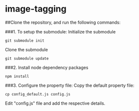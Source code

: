 # image-tagging

##Clone the repository, and run the following commands:

###1. To setup the submodule:
Initialize the submodule
```
git submodule init
```
Clone the submodule
```
git submodule update
```

###2. Install node dependency packages
```
npm install
```

###3. Configure the property file:
Copy the default property file:
```
cp config_default.js config.js
```
Edit "config.js" file and add the respective details.

